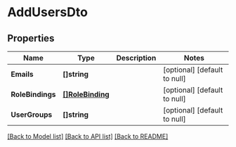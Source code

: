 # AddUsersDto

## Properties
Name | Type | Description | Notes
------------ | ------------- | ------------- | -------------
**Emails** | **[]string** |  | [optional] [default to null]
**RoleBindings** | [**[]RoleBinding**](RoleBinding.md) |  | [optional] [default to null]
**UserGroups** | **[]string** |  | [optional] [default to null]

[[Back to Model list]](../README.md#documentation-for-models) [[Back to API list]](../README.md#documentation-for-api-endpoints) [[Back to README]](../README.md)

